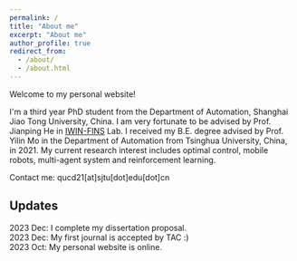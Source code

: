 ```yaml
---
permalink: /
title: "About me"
excerpt: "About me"
author_profile: true
redirect_from: 
  - /about/
  - /about.html
---
```


Welcome to my personal website! 

I'm a third year PhD student from the Department of Automation, Shanghai Jiao Tong University, China. I am very fortunate to be advised by Prof. Jianping He in [IWIN-FINS](https://iwin-fins.com/) Lab. I received my B.E. degree advised by Prof. Yilin Mo in the Department of Automation from Tsinghua University, China, in 2021. My current research interest includes optimal control, mobile robots, multi-agent system and reinforcement learning.

Contact me: qucd21[at]sjtu[dot]edu[dot]cn

## Updates
2023 Dec: I complete my dissertation proposal.  
2023 Dec: My first journal is accepted by TAC :)  
2023 Oct: My personal website is online.

